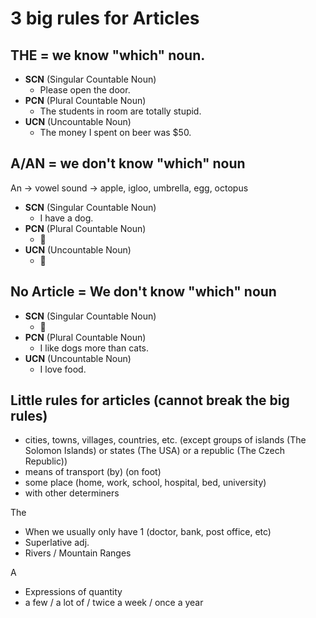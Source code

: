 # 3 big rules for Articles

## THE = we know "which" noun.

- **SCN** (Singular Countable Noun)
  - Please open the door.
- **PCN** (Plural Countable Noun)
  - The students in room are totally stupid.
- **UCN** (Uncountable Noun)
  - The money I spent on beer was $50.

## A/AN = we don't know "which" noun

An -> vowel sound -> apple, igloo, umbrella, egg, octopus

- **SCN** (Singular Countable Noun)
  - I have a dog.
- **PCN** (Plural Countable Noun)
  - :red_circle:
- **UCN** (Uncountable Noun)
  - :red_circle:

## No Article = We don't know "which" noun

- **SCN** (Singular Countable Noun)
  - :red_circle:
- **PCN** (Plural Countable Noun)
  - I like dogs more than cats.
- **UCN** (Uncountable Noun)
  - I love food.

## Little rules for articles (cannot break the big rules)

- cities, towns, villages, countries, etc. (except groups of islands (The Solomon Islands) or states (The USA) or a republic (The Czech Republic))
- means of transport (by) (on foot)
- some place (home, work, school, hospital, bed, university)
- with other determiners


The

- When we usually only have 1 (doctor, bank, post office, etc)
- Superlative adj.
- Rivers / Mountain Ranges

A

- Expressions of quantity
- a few / a lot of / twice a week / once a year
